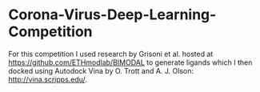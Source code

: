 # Corona-Virus-Deep-Learning-Competition

For this competition I used research by Grisoni et al. hosted at https://github.com/ETHmodlab/BIMODAL to generate ligands which I then docked using Autodock Vina by O. Trott and A. J. Olson: http://vina.scripps.edu/.